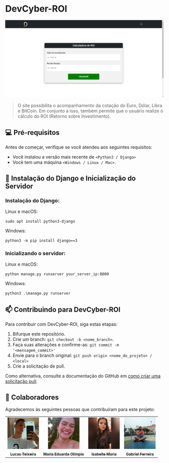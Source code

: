 # DevCyber-ROI

<img src="assets/calculadora-ROI.png" alt="Calculadora de ROI">

> O site possibilita o acompanhamento da cotação do Euro, Dólar, Libra e BitCoin. Em conjunto a isso, também permite que o usuário realize o cálculo do ROI (Retorno sobre Investimento).

## 💻 Pré-requisitos

Antes de começar, verifique se você atendeu aos seguintes requisitos:
<!---Estes são apenas requisitos de exemplo. Adicionar, duplicar ou remover conforme necessário--->
* Você instalou a versão mais recente de `<Python3 / Django>`
* Você tem uma máquina `<Windows / Linux / Mac>`. 

## 🚀 Instalação do Django e Inicialização do Servidor

### Instalação do Django:

Linux e macOS:
```
sudo apt install python3-django
```

Windows:

```
python3 -m pip install django==3
```      


### Inicializando o servidor:

Linux e macOS:
```
python manage.py runserver your_server_ip:8000
```

Windows:
```
python3 .\manage.py runserver
```

## 📫 Contribuindo para DevCyber-ROI
<!---Se o seu README for longo ou se você tiver algum processo ou etapas específicas que deseja que os contribuidores sigam, considere a criação de um arquivo CONTRIBUTING.md separado--->
Para contribuir com DevCyber-ROI, siga estas etapas:

1. Bifurque este repositório.
2. Crie um branch: `git checkout -b <nome_branch>`.
3. Faça suas alterações e confirme-as: `git commit -m '<mensagem_commit>'`
4. Envie para o branch original: `git push origin <nome_do_projeto> / <local>`
5. Crie a solicitação de pull.

Como alternativa, consulte a documentação do GitHub em [como criar uma solicitação pull](https://help.github.com/en/github/collaborating-with-issues-and-pull-requests/creating-a-pull-request).

## 🤝 Colaboradores

Agradecemos às seguintes pessoas que contribuíram para este projeto:

<table>
  <tr>
    <td align="center">
      <a href="https://github.com/LucasTMB" target="_blank">
        <img src="assets/Lucas.jpg" width="100px;" alt="Foto do Lucas"/><br>
        <sub>
          <b>Lucas Teixeira</b>
        </sub>
      </a>
    </td>
    <td align="center">
      <a href="https://github.com/MEduardaOl" target="_blank">
        <img src="assets/Duda.jpg" width="100px;" alt="Foto da Duda"/><br>
        <sub>
          <b>Maria Eduarda Olímpio</b>
        </sub>
      </a>
    </td>
    <td align="center">
      <a href="https://github.com/isabellemaria" target="_blank">
        <img src="assets/Isa.jpg" width="100px;" alt="Foto de Isa"/><br>
        <sub>
          <b>Isabelle Maria</b>
        </sub>
      </a>
    </td>
    <td align="center">
      <a href="https://github.com/Gabrferr" target="_blank">
        <img src="assets/Gabriel.jpg" width="100px;" alt="Foto de Gabriel"/><br>
        <sub>
          <b>Gabriel Ferreira</b>
        </sub>
      </a>
    </td>
  </tr>
</table>
